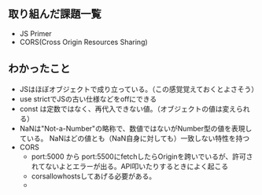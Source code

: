 ## 取り組んだ課題一覧
- JS Primer
- CORS(Cross Origin Resources Sharing)

## わかったこと
- JSはほぼオブジェクトで成り立っている。（この感覚覚えておくとよさそう）
- use strictでJSの古い仕様などをoffにできる
- const は定数ではなく、再代入できない値。（オブジェクトの値は変えられる）
- NaNは"Not-a-Number"の略称で、数値ではないがNumber型の値を表現している。 NaNはどの値とも（NaN自身に対しても）一致しない特性を持つ
- CORS
  - port:5000 から port:5500にfetchしたらOriginを跨いでいるが、許可されてないよとエラーが出る。API叩いたりするときによく起こる
  - corsallowhostsしてあげる必要がある。
  - <script defer src=''> `defer`つけたら、読み込み早くなる。簡単にパフォーマンスチューニング可能
  - credentials: true;でcookieを有効化できる

## 次やること
- JavaScript Primer - 迷わないための入門書 #jsprimerを読む
- JavaScriptでToDo Listを作る
JavaScript上級
- 【JS】ガチで学びたい人のためのJavaScriptメカニズム
- 鬼滅の刃のキャラクター一覧を取得するAPIを叩く
React初級
- Reactの公式チュートリアルをやる
- モダンJavaScriptの基礎から始める挫折しないためのReact入門
React中級
- Reactに入門した人のためのもっとReactが楽しくなるステップアップコース完全版
- ReactでToDo Listを作る

## 感じたこと
- 早くSPAを作りたい！TypeScript, React, Next.jsをやりたい！
- プログラミングができることは幸せ

## 学習時間
■プログラミング学習時間：8h （今週: 8h, 今月: 35.5h, total: 415.5h）
- JS基礎

■趣味時間：1h
- 英語 1h(estimated total hour：2519h)
  - 洋書 0h
  - Immersion English 1h
    - Nobel Prize
- 読書 0h(estimated total read: 212books)
- ジム 0.5h(estimated total hour: 301.8) **2025目標: SQ: 150kg, BP: 100kg, DF: 160kg**
  - Shoulders $ Arms
